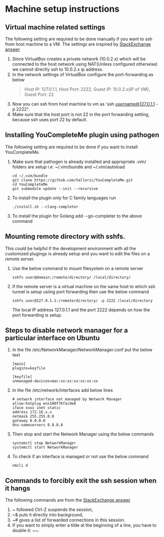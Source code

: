 # Machine setup instructions

## Virtual machine related settings
The following setting are required to be done manually if you want to ssh
from host machine to a VM. The settings are inspired by [StackExchange answer](https://unix.stackexchange.com/questions/145997/trying-to-ssh-to-local-vm-ubuntu-with-putty)
1. Since VirtualBox creates a private network (10.0.2.x) which will be connected
   to the host network using NAT(Unless configured otherwise) we cannot directly
   ssh to 10.0.2.x ip address.
2. In the network settings of VirtualBox configure the port-forwarding as below
   > Host IP: 127.0.1.1, Host Port: 2222, Guest IP: 10.0.2.x(IP of VM), Guest Port: 22
3. Now you can ssh from host machine to vm as 'ssh username@127.0.1.1 -p 2222".
4. Make sure that the host port is not 22 in the port forwarding setting, because
   ssh uses port 22 by default.

## Installing YouCompleteMe plugin using pathogen
The following setting are required to be done if you want to install YouCompleteMe.
1. Make sure that pathogen is already installed and appropriate .vim/ folders are setup
   i.e. ~/.vim/bundle and ~/.vim/autoload
   ```
   cd ~/.vim/bundle
   git clone https://github.com/Valloric/YouCompleteMe.git
   cd YouCompleteMe
   git submodule update --init --recursive
   ```
2. To install the plugin only for C family languages run
   ```
   ./install.sh --clang-completer
   ```
3. To install the plugin for Golang add --go-completer to the above command

## Mounting remote directory with sshfs.
This could be helpful if the development environment with all the customized
plugings is already setup and you want to edit the files on a remote server.
1. Use the below command to mount filesystem on a remote server 
   ```
   sshfs user@domain:/remote/directory/ /local/directory/
   ```
2. If the remote server is a virtual machine on the same host to which ssh
   tunnel is setup usiing port forwarding then use the below command
   ```
   sshfs user@127.0.1.1:/remote/directory/ -p 2222 /local/directory
   ```
   The local IP address 127.0.1.1 and the port 2222 depends on how the port
   forwarding is setup.

## Steps to disable network manager for a particular interface on Ubuntu
1. In the file /etc/NetworkManager/NetworkManager.conf put the below text
   ```
   [main]
   plugins=keyfile
   
   [keyfile]
   unmanaged-devices=mac:xx:xx:xx:xx:xx:xx
   ```
2. In the file /etc/network/interfaces add below lines
   ```
   # network interface not managed by Network Manager
   allow-hotplug enx180f76fac9e8
   iface xxxx inet static
   address 172.16.x.x
   netmask 255.255.0.0
   gateway 0.0.0.0
   dns-nameservers 8.8.8.8
   ```
3. Then stop and start the Network Manager using the below commands
   ```
   systemctl stop NetworkManager
   systemctl start NetworkManager
   ```
4. To check if an interface is managed or not use the below command
   ```
   nmcli d
   ```
## Commands to forcibly exit the ssh session when it hangs
The following commands are from the [StackExchange answer](https://superuser.com/questions/467398/how-do-i-exit-a-ssh-connection)
1. ~ followed Ctrl-Z suspends the session,
2. ~& puts it directly into background,
3. ~# gives a list of forwarded connections in this session.
4. If you want to simply enter a tilde at the beginning of a line, you have to double it: ~~.


